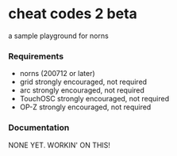 # cheat codes 2 beta

a sample playground for norns

### Requirements

- norns (200712 or later)
- grid strongly encouraged, not required
- arc strongly encouraged, not required
- TouchOSC strongly encouraged, not required
- OP-Z strongly encouraged, not required

### Documentation

NONE YET. WORKIN' ON THIS!
